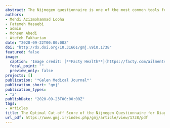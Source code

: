 ```yaml
---
abstract: The Nijmegen questionnaire is one of the most common tools for diagnosing hyperventilation syndrome (HVS). However, there is no precise cut-off score for differentiating patients with HVS from those without HVS. This study was conducted to evaluate the accuracy of Nijmegen questionnaire for detecting patients with HVS and to provide the best cut-off score for differentiating patients with HVS from normal individuals using a Bayesian model in the absence of a gold standard. A total of 490 students from a rehabilitation center in Tehran, Iran, were asked to participate in this case study of HVS from January to August 2018. A total of 215 students (40% male and 60% female) completed the Nijmegen questionnaire. The area under the receiver operating characteristic curve (AUC) was 0.93 (male &#58; 0.95; female &#58; 94) for all of the cut-off scores. The optimal cut-off score of more than 20 could predict HVS with sensitivity of 0.91 (male &#58; 0.99; female &#58; 91) and specificity of 0.92 (male &#58; 96; female &#58; 89).
authors:
- Mehdi Azizmohammad Looha 
- Fatemeh Masaebi 
- admin
- Mohsen Abedi
- Atefeh Fakharian
date: "2020-09-22T00:00:00Z"
doi: "http://dx.doi.org/10.31661/gmj.v9i0.1738"
featured: false
image:
  caption: 'Image credit: [**Facty Health**](https://facty.com/ailments/respiratory/facts-about-hyperventilation/)'
  focal_point: ""
  preview_only: false
projects: []
publication: '*Galen Medical Journal*'
publication_short: "gmj"
publication_types:
- "2"
publishDate: "2020-09-23T00:00:00Z"
tags:
- Articles
title: The Optimal Cut-off Score of the Nijmegen Questionnaire for Diagnosing Hyperventilation Syndrome Using a Bayesian Model in the Absence of a Gold Standard
url_pdf: https://www.gmj.ir/index.php/gmj/article/view/1738/pdf
---
```


